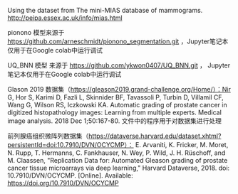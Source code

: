 Using the dataset from The mini-MIAS database of mammograms. http://peipa.essex.ac.uk/info/mias.html

pionono 模型来源于 https://github.com/arneschmidt/pionono_segmentation.git ，Jupyter笔记本仅用于在Google colab中运行调试

UQ_BNN 模型 来源于 https://github.com/ykwon0407/UQ_BNN.git ， Jupyter笔记本仅用于在Google colab中运行调试

Glason 2019 数据集（https://gleason2019.grand-challenge.org/Home/）：Nir G, Hor S, Karimi D, Fazli L, Skinnider BF, Tavassoli P, Turbin D, Villamil CF, Wang G, Wilson RS, Iczkowski KA. Automatic grading of prostate cancer in digitized histopathology images: Learning from multiple experts. Medical image analysis. 2018 Dec 1;50:167-80.
文件中的程序用于对数据集进行处理


前列腺癌组织微阵列数据集（https://dataverse.harvard.edu/dataset.xhtml?persistentId=doi:10.7910/DVN/OCYCMP）： E. Arvaniti, K. Fricker, M. Moret, N. Rupp, T. Hermanns, C. Fankhauser, N. Wey, P. Wild, J. H. Rüschoff, and M. Claassen, "Replication Data for: Automated Gleason grading of prostate cancer tissue microarrays via deep learning," Harvard Dataverse, 2018. doi: 10.7910/DVN/OCYCMP. [Online]. Available: https://doi.org/10.7910/DVN/OCYCMP